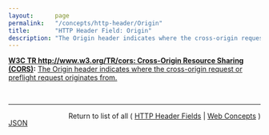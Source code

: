 ```yaml
---
layout:      page
permalink:   "/concepts/http-header/Origin"
title:       "HTTP Header Field: Origin"
description: "The Origin header indicates where the cross-origin request or preflight request originates from."
---
```


**[W3C TR http://www.w3.org/TR/cors: Cross-Origin Resource Sharing (CORS)](/specs/W3C/TR/cors "This document defines a mechanism to enable client-side cross-origin requests. Specifications that enable an API to make cross-origin requests to resources can use the algorithms defined by this specification. If such an API is used on http://example.org resources, a resource on http://hello-world.example can opt in using the mechanism described by this specification (e.g., specifying Access-Control-Allow-Origin: http://example.org as response header), which would allow that resource to be fetched cross-origin from http://example.org."):** [The Origin header indicates where the cross-origin request or preflight request originates from.](http://www.w3.org/TR/cors/#origin-request-header "Read documentation for HTTP Header Field &#34;Origin&#34;")

<br/>
<hr/>

<p style="float : left"><a href="./Origin.json" title="JSON representing this particular Web Concept value">JSON</a></p>
<p style="text-align: right">Return to list of all ( <a href="../http-headers">HTTP Header Fields</a> | <a href="../">Web Concepts</a> )</p>
